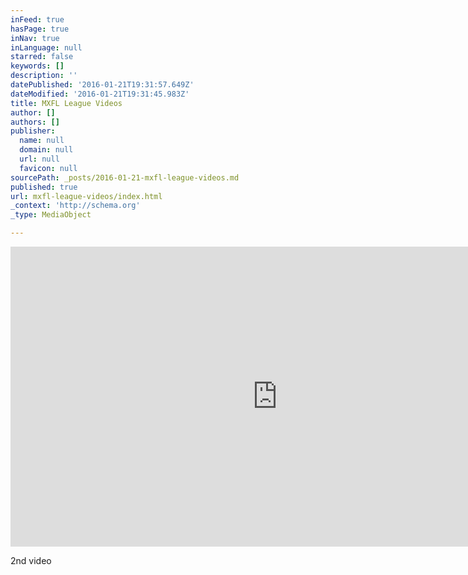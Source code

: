 ```yaml
---
inFeed: true
hasPage: true
inNav: true
inLanguage: null
starred: false
keywords: []
description: ''
datePublished: '2016-01-21T19:31:57.649Z'
dateModified: '2016-01-21T19:31:45.983Z'
title: MXFL League Videos
author: []
authors: []
publisher:
  name: null
  domain: null
  url: null
  favicon: null
sourcePath: _posts/2016-01-21-mxfl-league-videos.md
published: true
url: mxfl-league-videos/index.html
_context: 'http://schema.org'
_type: MediaObject

---
```

<iframe src="https://cdn.embedly.com/widgets/media.html?url=https%3A%2F%2Fwww.youtube.com%2Fwatch%3Fv%3DSJ9oAHZJ4iU%26feature%3Dyoutu.be&amp;src=http%3A%2F%2Fwww.youtube.com%2Fembed%2FSJ9oAHZJ4iU&amp;type=text%2Fhtml&amp;key=b7d04c9b404c499eba89ee7072e1c4f7&amp;schema=youtube" width="854" height="480" scrolling="no" frameborder="0" allowfullscreen="allowfullscreen" style=""></iframe>

2nd video